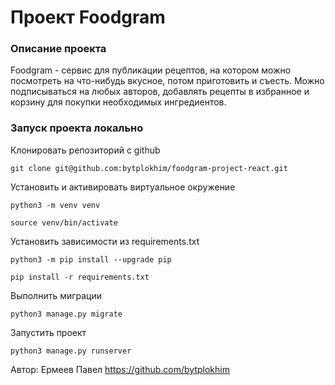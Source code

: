 # Проект Foodgram

### Описание проекта
Foodgram - сервис для публикации рецептов, на котором можно посмотреть на что-нибудь вкусное, потом приготовить и съесть. Можно подписываться на любых авторов, добавлять рецепты в избранное и корзину для покупки необходимых ингредиентов.

### Запуск проекта локально
Клонировать репозиторий с github
```
git clone git@github.com:bytplokhim/foodgram-project-react.git
```
Установить и активировать виртуальное окружение
```
python3 -m venv venv
```
```
source venv/bin/activate
```
Установить зависимости из requirements.txt
```
python3 -m pip install --upgrade pip
```
```
pip install -r requirements.txt
```
Выполнить миграции
```
python3 manage.py migrate
```
Запустить проект
```
python3 manage.py runserver
```
Автор: Ермеев Павел https://github.com/bytplokhim
